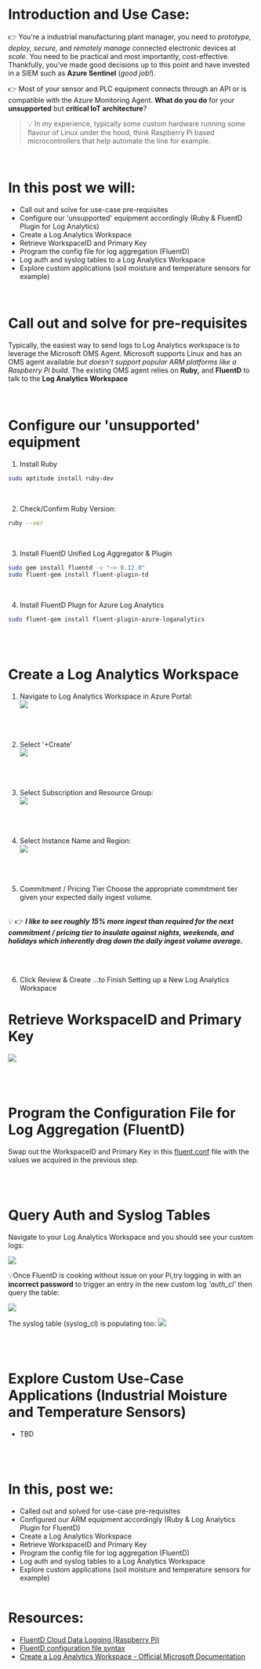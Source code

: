 # Introduction and Use Case:
&#128073; You're a industrial manufacturing plant manager, you need to _prototype, deploy, secure,_ and _remotely manage_ connected electronic devices at _scale._ You need to be practical and most importantly, cost-effective. Thankfully, you've made good decisions up to this point and have invested in a SIEM such as **Azure Sentinel** (_good job!_).

&#128073; Most of your sensor and PLC equipment connects through an API or is compatible with the Azure Monitoring Agent. **What do you do** for your **unsupported** but **critical IoT architecture**?

 
>  &#128161;  In my experience, typically some custom hardware running some flavour of Linux under the hood, think Raspberry Pi based microcontrollers that help automate the line for example.

<br/>

# In this post we will: 
- Call out and solve for use-case pre-requisites
- Configure our 'unsupported' equipment accordingly (Ruby & FluentD Plugin for Log Analytics)
- Create a Log Analytics Workspace
- Retrieve WorkspaceID and Primary Key
- Program the config file for log aggregation (FluentD)
- Log auth and syslog tables to a Log Analytics Workspace
- Explore custom applications (soil moisture and temperature sensors for example)

<br/>

# Call out and solve for pre-requisites
Typically, the easiest way to send logs to Log Analytics workspace is to leverage the Microsoft OMS Agent. Microsoft supports Linux and has an OMS agent available _but doesn’t support popular ARM platforms like a Raspberry Pi build._ The existing OMS agent relies on **Ruby,** and **FluentD** to talk to the **Log Analytics Workspace** 

<br/>

# Configure our 'unsupported' equipment
1. Install Ruby
```bash
sudo aptitude install ruby-dev
```

<br/>

2. Check/Confirm Ruby Version:
```bash
ruby --ver
```

<br/>

3. Install FluentD Unified Log Aggregator & Plugin
```bash
sudo gem install fluentd -v "~> 0.12.0"
sudo fluent-gem install fluent-plugin-td
```

<br/>

4. Install FluentD Plugn for Azure Log Analytics
```bash
sudo fluent-gem install fluent-plugin-azure-loganalytics
```

<br/><br/>

# Create a Log Analytics Workspace
1. Navigate to Log Analytics Workspace in Azure Portal: <br/>
![](/assets/img/iot/LAW1.png)

<br/><br/>

2. Select '+Create' <br/>
![](/assets/img/iot/LAW2.png)

<br/><br/>

3. Select Subscription and Resource Group: <br/>
![](/assets/img/iot/LAW3.png)

<br/><br/>

4. Select Instance Name and Region: <br/>
![](/assets/img/iot/LAW4.png)

<br/><br/>

5. Commitment / Pricing Tier
Choose the appropriate commitment tier given your expected daily ingest volume. <br/><br/>

&#128161;
	&#128073;      **_I like to see roughly 15% more ingest than required for the next commitment / pricing tier to insulate against nights, weekends, and holidays which inherently drag down the daily ingest volume average._** 

<br/><br/>

6. Click Review & Create
 ...to Finish Setting up a New Log Analytics Workspace 

# Retrieve WorkspaceID and Primary Key
![](/assets/img/iot/WorkspaceIDandKey.png)

<br/><br/>

# Program the Configuration File for Log Aggregation (FluentD)
Swap out the WorkspaceID and Primary Key in this [fluent.conf](https://github.com/EEN421/EEN421.github.io/blob/master/assets/Code/iot/fluent.conf) file with the values we acquired in the previous step. 

<br/><br/>

# Query Auth and Syslog Tables
Navigate to your Log Analytics Workspace and you should see your custom logs:

![](/assets/img/iot/CustomLogs.png)

&#128161;Once FluentD is cooking without issue on your Pi,try logging in with an **incorrect password** to trigger an entry in the new custom log _'auth_cl'_ then query the table: 

![](/assets/img/iot/Auth_CL.png)

The syslog table (syslog_cl) is populating too: 
![](/assets/img/iot/syslog_cl.png)

<br/><br/>

# Explore Custom Use-Case Applications (Industrial Moisture and Temperature Sensors)
- TBD

<br/><br/>

# In this, post we: 
- Called out and solved for use-case pre-requisites
- Configured our ARM equipment accordingly (Ruby & Log Analytics Plugin for FluentD)
- Create a Log Analytics Workspace
- Retrieve WorkspaceID and Primary Key
- Program the config file for log aggregation (FluentD)
- Log auth and syslog tables to a Log Analytics Workspace
- Explore custom applications (soil moisture and temperature sensors for example)
<br/><br/>

# Resources:
- [FluentD Cloud Data Logging (Raspberry Pi)](https://docs.fluentd.org/v/0.12/articles/raspberrypi-cloud-data-logger)
- [FluentD configuration file syntax](https://docs.fluentd.org/v/0.12/configuration/config-file)
- [Create a Log Analytics Workspace - Official Microsoft Documentation](https://learn.microsoft.com/en-us/azure/azure-monitor/logs/quick-create-workspace?tabs=azure-portal) 
